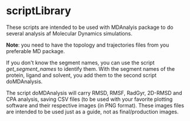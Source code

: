 # scriptLibrary

These scripts are intended to be used with MDAnalyis package to do several analysis af Molecular Dynamics simulations.

**Note**: you need to have the topology and trajectories files from you preferable MD package.

If you don't know the segment names, you can use the script *get_segment_names* to identify them. With the segment names of the protein, ligand and solvent, you add them to the second script doMDAnalysis.

The script doMDAnalysis will carry RMSD, RMSF, RadGyr, 2D-RMSD and CPA analysis, saving CSV files (to be used with your favorite plotting software and their respective images (in PNG format). These images files are intended to be used just as a guide, not as final/production images.
